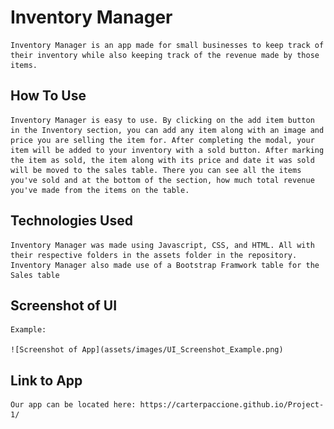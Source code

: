 # Inventory Manager

    Inventory Manager is an app made for small businesses to keep track of their inventory while also keeping track of the revenue made by those items.

## How To Use

    Inventory Manager is easy to use. By clicking on the add item button in the Inventory section, you can add any item along with an image and price you are selling the item for. After completing the modal, your item will be added to your inventory with a sold button. After marking the item as sold, the item along with its price and date it was sold will be moved to the sales table. There you can see all the items you've sold and at the bottom of the section, how much total revenue you've made from the items on the table.

## Technologies Used

    Inventory Manager was made using Javascript, CSS, and HTML. All with their respective folders in the assets folder in the repository. Inventory Manager also made use of a Bootstrap Framwork table for the Sales table

## Screenshot of UI

    Example:

    ![Screenshot of App](assets/images/UI_Screenshot_Example.png)

## Link to App

    Our app can be located here: https://carterpaccione.github.io/Project-1/